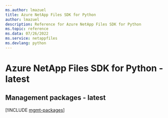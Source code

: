 ```yaml
---
ms.author: lmazuel
title: Azure NetApp Files SDK for Python
author: lmazuel
description: Reference for Azure NetApp Files SDK for Python
ms.topic: reference
ms.data: 07/26/2022
ms.service: netappfiles
ms.devlang: python
---
```

# Azure NetApp Files SDK for Python - latest

## Management packages - latest
[!INCLUDE [mgmt-packages](netapp-files-mgmt-index.md)]